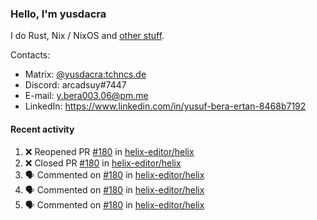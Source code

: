### Hello, I'm yusdacra

I do Rust, Nix / NixOS and [other stuff](https://yusdacra.gitlab.io/about).

Contacts:
- Matrix: [@yusdacra:tchncs.de](https://matrix.to/#/@yusdacra:tchncs.de)
- Discord: arcadsuy#7447
- E-mail: y.bera003.06@pm.me
- LinkedIn: https://www.linkedin.com/in/yusuf-bera-ertan-8468b7192

#### Recent activity

<!--START_SECTION:activity-->
1. ❌ Reopened PR [#180](https://github.com/helix-editor/helix/pull/180) in [helix-editor/helix](https://github.com/helix-editor/helix)
2. ❌ Closed PR [#180](https://github.com/helix-editor/helix/pull/180) in [helix-editor/helix](https://github.com/helix-editor/helix)
3. 🗣 Commented on [#180](https://github.com/helix-editor/helix/issues/180) in [helix-editor/helix](https://github.com/helix-editor/helix)
4. 🗣 Commented on [#180](https://github.com/helix-editor/helix/issues/180) in [helix-editor/helix](https://github.com/helix-editor/helix)
5. 🗣 Commented on [#180](https://github.com/helix-editor/helix/issues/180) in [helix-editor/helix](https://github.com/helix-editor/helix)
<!--END_SECTION:activity-->
